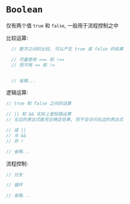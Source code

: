 # `Boolean`
仅有两个值 `true` 和 `false`,  一般用于流程控制之中

比较运算:
  ```js
    // 数字之间的比较, 可以产生 true 或 false 的结果

    // 尽量使用 === 和 !==
    // 而不用 == 和 !=


    // 省略...
  ```

逻辑运算:
  ```js
  // true 和 false 之间的运算

  // || 和 && 实际上是短路运算
  // 左边的表达式能完全确定结果, 则不会访问右边的表达式

  // 或 ||
  // 与 &&
  // 非 !

  // 省略...
  ```

流程控制:
  ```js
  // 分支

  // 循环

  // 省略...
  ```